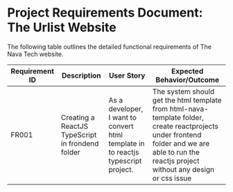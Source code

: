 # **Project Requirements Document: The Urlist Website**

The following table outlines the detailed functional requirements of The Nava Tech website.

| Requirement ID | Description               | User Story                                                                                       | Expected Behavior/Outcome                                                                                                     |
|-----------------|---------------------------|--------------------------------------------------------------------------------------------------|-----------------------------------------------------------------------------------------------------------------------------|
| FR001          | Creating a ReactJS TypeScript in frondend folder   | As a developer, I want to convert html template in to reactjs typescript project. |  The system should get the html template from html-nava-template folder, create reactprojects under frontend folder and we are able to run the reactjs project without any design or css issue|
